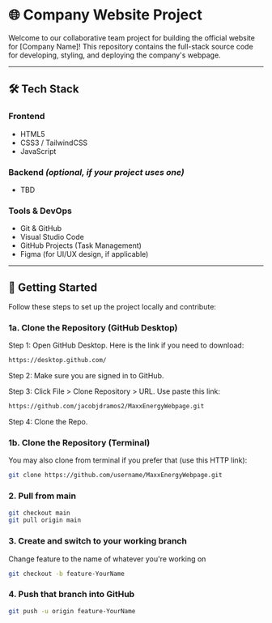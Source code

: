 # 🌐 Company Website Project

Welcome to our collaborative team project for building the official website for [Company Name]! This repository contains the full-stack source code for developing, styling, and deploying the company's webpage.

---

## 🛠️ Tech Stack

### Frontend
- HTML5
- CSS3 / TailwindCSS
- JavaScript

### Backend *(optional, if your project uses one)*
- TBD

### Tools & DevOps
- Git & GitHub
- Visual Studio Code
- GitHub Projects (Task Management)
- Figma (for UI/UX design, if applicable)

---

## 🚀 Getting Started

Follow these steps to set up the project locally and contribute:

### 1a. **Clone the Repository (GitHub Desktop)**
Step 1: Open GitHub Desktop. Here is the link if you need to download:
```bash
https://desktop.github.com/
```
Step 2: Make sure you are signed in to GitHub.

Step 3: Click File > Clone Repository > URL. Use paste this link:
```bash
https://github.com/jacobjdramos2/MaxxEnergyWebpage.git
```

Step 4: Clone the Repo. 

### 1b. **Clone the Repository (Terminal)**
You may also clone from terminal if you prefer that (use this HTTP link):
```bash
git clone https://github.com/username/MaxxEnergyWebpage.git
```

### 2. **Pull from main**
```bash
git checkout main
git pull origin main
```

### 3. **Create and switch to your working branch** 
Change feature to the name of whatever you're working on
```bash
git checkout -b feature-YourName
```

### 4. **Push that branch into GitHub**
```bash
git push -u origin feature-YourName
```



